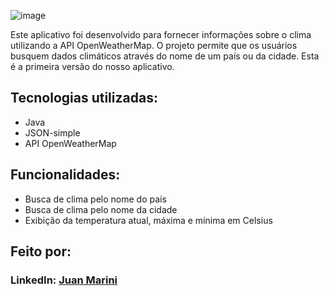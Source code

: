![image](https://i.imgur.com/CSdwsij.png) <!-- Substitua pelo link da imagem que você deseja -->

Este aplicativo foi desenvolvido para fornecer informações sobre o clima utilizando a API OpenWeatherMap. O projeto permite que os usuários busquem dados climáticos através do nome de um país ou da cidade. Esta é a primeira versão do nosso aplicativo.

## Tecnologias utilizadas:

* Java
* JSON-simple
* API OpenWeatherMap

## Funcionalidades:

* Busca de clima pelo nome do país
* Busca de clima pelo nome da cidade
* Exibição da temperatura atual, máxima e mínima em Celsius

## Feito por:
### LinkedIn: [Juan Marini](https://www.linkedin.com/in/seu-linkedin/) <!-- Substitua pelo seu perfil do LinkedIn -->
